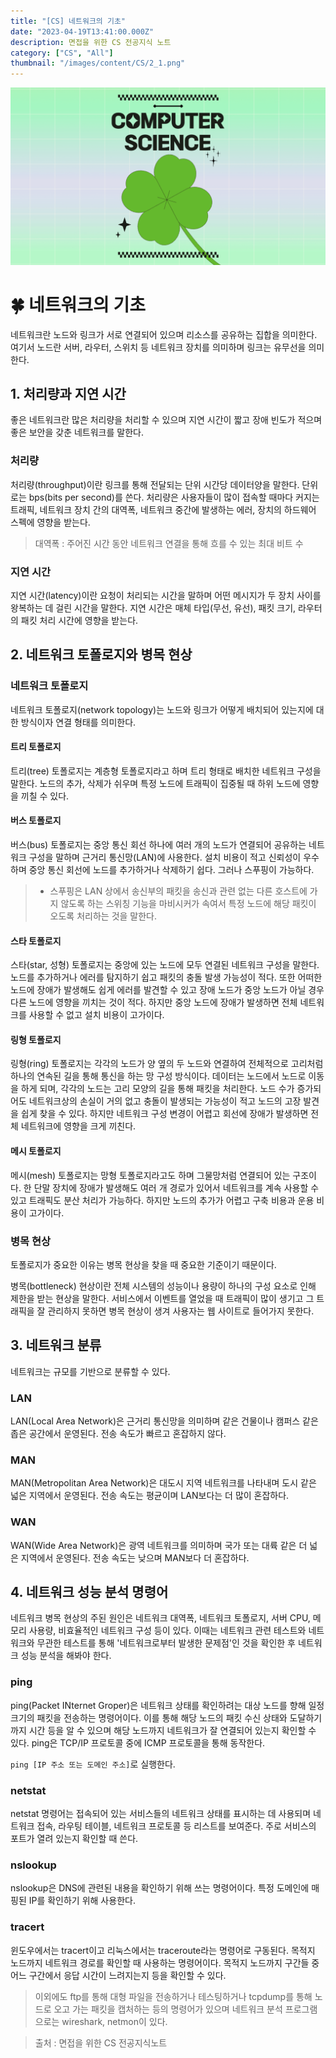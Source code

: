 ```yaml
---
title: "[CS] 네트워크의 기초"
date: "2023-04-19T13:41:00.000Z"
description: 면접을 위한 CS 전공지식 노트
category: ["CS", "All"]
thumbnail: "/images/content/CS/2_1.png"
---
```


![Thumbnail](./1.png)

# 🍀 네트워크의 기초

네트워크란 노드와 링크가 서로 연결되어 있으며 리소스를 공유하는 집합을 의미한다. 여기서 노드란 서버, 라우터, 스위치 등 네트워크 장치를 의미하며 링크는 유무선을 의미한다.

## 1. 처리량과 지연 시간

좋은 네트워크란 많은 처리량을 처리할 수 있으며 지연 시간이 짧고 장애 빈도가 적으며 좋은 보안을 갖춘 네트워크를 말한다.

### 처리량

처리량(throughput)이란 링크를 통해 전달되는 단위 시간당 데이터양을 말한다. 단위로는 bps(bits per second)를 쓴다. 처리량은 사용자들이 많이 접속할 때마다 커지는 트래픽, 네트워크 장치 간의 대역폭, 네트워크 중간에 발생하는 에러, 장치의 하드웨어 스펙에 영향을 받는다.

> 대역폭 : 주어진 시간 동안 네트워크 연결을 통해 흐를 수 있는 최대 비트 수

### 지연 시간

지연 시간(latency)이란 요청이 처리되는 시간을 말하며 어떤 메시지가 두 장치 사이를 왕복하는 데 걸린 시간을 말한다. 지연 시간은 매체 타입(무선, 유선), 패킷 크기, 라우터의 패킷 처리 시간에 영향을 받는다.

## 2. 네트워크 토폴로지와 병목 현상

### 네트워크 토폴로지

네트워크 토폴로지(network topology)는 노드와 링크가 어떻게 배치되어 있는지에 대한 방식이자 연결 형태를 의미한다.

#### 트리 토폴로지

트리(tree) 토폴로지는 계층형 토폴로지라고 하며 트리 형태로 배치한 네트워크 구성을 말한다. 노드의 추가, 삭제가 쉬우며 특정 노드에 트래픽이 집중될 때 하위 노드에 영향을 끼칠 수 있다.

#### 버스 토폴로지

버스(bus) 토폴로지는 중앙 통신 회선 하나에 여러 개의 노드가 연결되어 공유하는 네트워크 구성을 말하며 근거리 통신망(LAN)에 사용한다. 설치 비용이 적고 신뢰성이 우수하며 중앙 통신 회선에 노드를 추가하거나 삭제하기 쉽다. 그러나 스푸핑이 가능하다.

> - 스푸핑은 LAN 상에서 송신부의 패킷을 송신과 관련 없는 다른 호스트에 가지 않도록 하는 스위칭 기능을 마비시커가 속여서 특정 노드에 해당 패킷이 오도록 처리하는 것을 말한다.

#### 스타 토폴로지

스타(star, 성형) 토폴로지는 중앙에 있는 노드에 모두 연결된 네트워크 구성을 말한다. 노드를 추가하거나 에러를 탐지하기 쉽고 패킷의 충돌 발생 가능성이 적다. 또한 어떠한 노드에 장애가 발생해도 쉽게 에러를 발견할 수 있고 장애 노드가 중앙 노드가 아닐 경우 다른 노드에 영향을 끼치는 것이 적다. 하지만 중앙 노드에 장애가 발생하면 전체 네트워크를 사용할 수 없고 설치 비용이 고가이다.

#### 링형 토폴로지

링형(ring) 토폴로지는 각각의 노드가 양 옆의 두 노드와 연결하여 전체적으로 고리처럼 하나의 연속된 길을 통해 통신을 하는 망 구성 방식이다. 데이터는 노드에서 노드로 이동을 하게 되며, 각각의 노드는 고리 모양의 길을 통해 패킷을 처리한다. 노드 수가 증가되어도 네트워크상의 손실이 거의 없고 충돌이 발생되는 가능성이 적고 노드의 고장 발견을 쉽게 찾을 수 있다. 하지만 네트워크 구성 변경이 어렵고 회선에 장애가 발생하면 전체 네트워크에 영향을 크게 끼친다.

#### 메시 토폴로지

메시(mesh) 토폴로지는 망형 토폴로지라고도 하며 그물망처럼 연결되어 있는 구조이다. 한 단말 장치에 장애가 발생해도 여러 개 경로가 있어서 네트워크를 계속 사용할 수 있고 트래픽도 분산 처리가 가능하다. 하지만 노드의 추가가 어렵고 구축 비용과 운용 비용이 고가이다.

### 병목 현상

토폴로지가 중요한 이유는 병목 현상을 찾을 때 중요한 기준이기 때문이다.

병목(bottleneck) 현상이란 전체 시스템의 성능이나 용량이 하나의 구성 요소로 인해 제한을 받는 현상을 말한다. 서비스에서 이벤트를 열었을 때 트래픽이 많이 생기고 그 트래픽을 잘 관리하지 못하면 병목 현상이 생겨 사용자는 웹 사이트로 들어가지 못한다.

## 3. 네트워크 분류

네트워크는 규모를 기반으로 분류할 수 있다.

### LAN

LAN(Local Area Network)은 근거리 통신망을 의미하며 같은 건물이나 캠퍼스 같은 좁은 공간에서 운영된다. 전송 속도가 빠르고 혼잡하지 않다.

### MAN

MAN(Metropolitan Area Network)은 대도시 지역 네트워크를 나타내며 도시 같은 넓은 지역에서 운영된다. 전송 속도는 평균이며 LAN보다는 더 많이 혼잡하다.

### WAN

WAN(Wide Area Network)은 광역 네트워크를 의미하며 국가 또는 대륙 같은 더 넓은 지역에서 운영된다. 전송 속도는 낮으며 MAN보다 더 혼잡하다.

## 4. 네트워크 성능 분석 명령어

네트워크 병목 현상의 주된 원인은 네트워크 대역폭, 네트워크 토폴로지, 서버 CPU, 메모리 사용량, 비효율적인 네트워크 구성 등이 있다. 이때는 네트워크 관련 테스트와 네트워크와 무관한 테스트를 통해 '네트워크로부터 발생한 문제점'인 것을 확인한 후 네트워크 성능 분석을 해봐야 한다.

### ping

ping(Packet INternet Groper)은 네트워크 상태를 확인하려는 대상 노드를 향해 일정 크기의 패킷을 전송하는 명령어이다. 이를 통해 해당 노드의 패킷 수신 상태와 도달하기까지 시간 등을 알 수 있으며 해당 노드까지 네트워크가 잘 연결되어 있는지 확인할 수 있다. ping은 TCP/IP 프로토콜 중에 ICMP 프로토콜을 통해 동작한다.

`ping [IP 주소 또는 도메인 주소]`로 실행한다.

### netstat

netstat 명령어는 접속되어 있는 서비스들의 네트워크 상태를 표시하는 데 사용되며 네트워크 접속, 라우팅 테이블, 네트워크 프로토콜 등 리스트를 보여준다. 주로 서비스의 포트가 열려 있는지 확인할 때 쓴다.

### nslookup

nslookup은 DNS에 관련된 내용을 확인하기 위해 쓰는 명령어이다. 특정 도메인에 매핑된 IP를 확인하기 위해 사용한다.

### tracert

윈도우에서는 tracert이고 리눅스에서는 traceroute라는 명령어로 구동된다. 목적지 노드까지 네트워크 경로를 확인할 때 사용하는 명령어이다. 목적지 노드까지 구간들 중 어느 구간에서 응답 시간이 느려지는지 등을 확인할 수 있다.

> 이외에도 ftp를 통해 대형 파일을 전송하거나 테스팅하거나 tcpdump를 통해 노드로 오고 가는 패킷을 캡처하는 등의 명령어가 있으며 네트워크 분석 프로그램으로는 wireshark, netmon이 있다.

> 출처 : 면접을 위한 CS 전공지식노트
